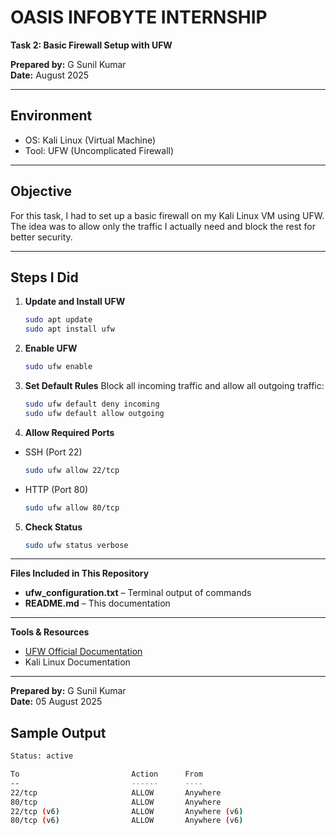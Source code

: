 # OASIS INFOBYTE INTERNSHIP  
**Task 2: Basic Firewall Setup with UFW**  

**Prepared by:** G Sunil Kumar  
**Date:** August 2025  

---

## Environment
- OS: Kali Linux (Virtual Machine)  
- Tool: UFW (Uncomplicated Firewall)  

---

## Objective
For this task, I had to set up a basic firewall on my Kali Linux VM using UFW.  
The idea was to allow only the traffic I actually need and block the rest for better security.

---

## Steps I Did

1. **Update and Install UFW**
   ```bash
   sudo apt update
   sudo apt install ufw

2. **Enable UFW**
   ```bash
   sudo ufw enable

3. **Set Default Rules**
Block all incoming traffic and allow all outgoing traffic:
   ```bash
   sudo ufw default deny incoming
   sudo ufw default allow outgoing

4. **Allow Required Ports**

- SSH (Port 22)
   ```bash
   sudo ufw allow 22/tcp

- HTTP (Port 80)
   ```bash
   sudo ufw allow 80/tcp

5. **Check Status**
   ```bash
   sudo ufw status verbose

---

**Files Included in This Repository**
- **ufw_configuration.txt** – Terminal output of commands  
- **README.md** – This documentation  

---

**Tools & Resources**
- [UFW Official Documentation](https://help.ubuntu.com/community/UFW)  
- Kali Linux Documentation  

---

**Prepared by:** G Sunil Kumar  
**Date:** 05 August 2025   

## Sample Output

   ```bash
   Status: active

   To                         Action      From
   --                         ------      ----
   22/tcp                     ALLOW       Anywhere
   80/tcp                     ALLOW       Anywhere
   22/tcp (v6)                ALLOW       Anywhere (v6)
   80/tcp (v6)                ALLOW       Anywhere (v6)




